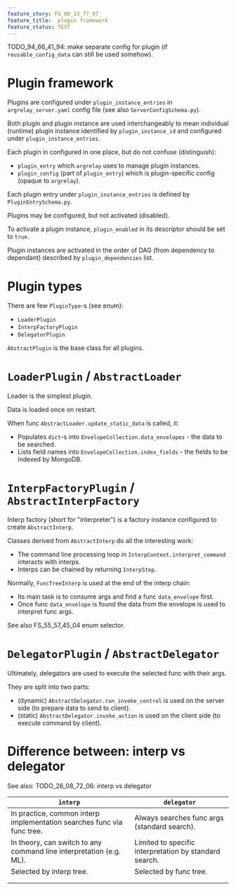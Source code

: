 ```yaml
---
feature_story: FS_00_13_77_97
feature_title:  plugin framework
feature_status: TEST
---
```


TODO_94_66_41_94: make separate config for plugin (if `reusable_config_data` can still be used somehow).

# Plugin framework

Plugins are configured under `plugin_instance_entries` in `argrelay_server.yaml` config file (see also `ServerConfigSchema.py`).

Both plugin and plugin instance are used interchangeably to mean individual (runtime) plugin instance
identified by `plugin_instance_id` and configured under `plugin_instance_entries`.

Each plugin in configured in one place, but do not confuse (distinguish):
*   `plugin_entry` which `argrelay` uses to manage plugin instances.
*   `plugin_config` (part of `plugin_entry`) which is plugin-specific config (opaque to `argrelay`).

Each plugin entry under `plugin_instance_entries` is defined by `PluginEntrySchema.py`.

Plugins may be configured, but not activated (disabled).

To activate a plugin instance, `plugin_enabled` in its descriptor should be set to `true`.

Plugin instances are activated in the order of DAG (from dependency to dependant)
described by `plugin_dependencies` list.

# Plugin types

There are few `PluginType`-s (see enum):
*   `LoaderPlugin`
*   `InterpFactoryPlugin`
*   `DelegatorPlugin`

`AbstractPlugin` is the base class for all plugins.

# `LoaderPlugin` / `AbstractLoader`

Loader is the simplest plugin.

Data is loaded once on restart.

When func `AbstractLoader.update_static_data` is called, it:
*   Populates `dict`-s into `EnvelopeCollection.data_envelopes` - the data to be searched.
*   Lists field names into `EnvelopeCollection.index_fields` - the fields to be indexed by MongoDB.

# `InterpFactoryPlugin` / `AbstractInterpFactory`

Interp factory (short for "interpreter") is a factory instance configured to create `AbstractInterp`.

Classes derived from `AbstractInterp` do all the interesting work:
*   The command line processing loop in `InterpContext.interpret_command` interacts with interps.
*   Interps can be chained by returning `InterpStep`.

Normally, `FuncTreeInterp` is used at the end of the interp chain:
*   Its main task is to consume args and find a func `data_envelope` first.
*   Once func `data_envelope` is found the data from the envelope is used to interpret func args.

See also FS_55_57_45_04 enum selector.

# `DelegatorPlugin` / `AbstractDelegator`

Ultimately, delegators are used to execute the selected func with their args.

They are split into two parts:
*   (dynamic) `AbstractDelegator.run_invoke_control` is used on the server side (to prepare data to send to client).
*   (static) `AbstractDelegator.invoke_action` is used on the client side (to execute command by client).

# Difference between: interp vs delegator

See also: TODO_26_08_72_06: interp vs delegator

| `interp`                                                               | `delegator`                                            |
|------------------------------------------------------------------------|--------------------------------------------------------|
| In practice, common interp implementation searches func via func tree. | Always searches func args (standard search).           |
| In theory, can switch to any command line interpretation (e.g. ML).    | Limited to specific interpretation by standard search. |
| Selected by interp tree.                                               | Selected by func tree.                                 |
|                                                                        |                                                        |
|                                                                        |                                                        |
